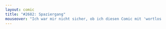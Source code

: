 ```yaml
---
layout: comic
title: "#2682: Spaziergang"
mouseover: "Ich war mir nicht sicher, ob ich diesen Comic mit 'wortlos' taggen durfte."
---
```

